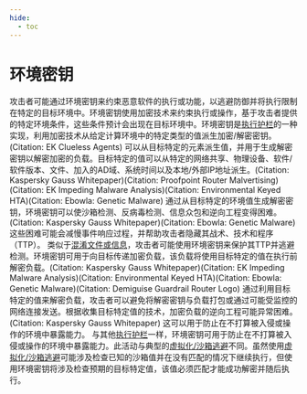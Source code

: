 ```yaml
---
hide:
  - toc
---
```


# 环境密钥

攻击者可能通过环境密钥来约束恶意软件的执行或功能，以逃避防御并将执行限制在特定的目标环境中。环境密钥使用加密技术来约束执行或操作，基于攻击者提供的特定环境条件，这些条件预计会出现在目标环境中。环境密钥是[执行护栏](https://attack.mitre.org/techniques/T1480)的一种实现，利用加密技术从给定计算环境中的特定类型的值派生加密/解密密钥。(Citation: EK Clueless Agents)  可以从目标特定的元素派生值，并用于生成解密密钥以解密加密的负载。目标特定的值可以从特定的网络共享、物理设备、软件/软件版本、文件、加入的AD域、系统时间以及本地/外部IP地址派生。(Citation: Kaspersky Gauss Whitepaper)(Citation: Proofpoint Router Malvertising)(Citation: EK Impeding Malware Analysis)(Citation: Environmental Keyed HTA)(Citation: Ebowla: Genetic Malware) 通过从目标特定的环境值生成解密密钥，环境密钥可以使沙箱检测、反病毒检测、信息众包和逆向工程变得困难。(Citation: Kaspersky Gauss Whitepaper)(Citation: Ebowla: Genetic Malware) 这些困难可能会减慢事件响应过程，并帮助攻击者隐藏其战术、技术和程序（TTP）。  类似于[混淆文件或信息](https://attack.mitre.org/techniques/T1027)，攻击者可能使用环境密钥来保护其TTP并逃避检测。环境密钥可用于向目标传递加密负载，该负载将使用目标特定的值在执行前解密负载。(Citation: Kaspersky Gauss Whitepaper)(Citation: EK Impeding Malware Analysis)(Citation: Environmental Keyed HTA)(Citation: Ebowla: Genetic Malware)(Citation: Demiguise Guardrail Router Logo) 通过利用目标特定的值来解密负载，攻击者可以避免将解密密钥与负载打包或通过可能受监控的网络连接发送。根据收集目标特定值的技术，加密负载的逆向工程可能异常困难。(Citation: Kaspersky Gauss Whitepaper) 这可以用于防止在不打算被入侵或操作的环境中暴露能力。  与其他[执行护栏](https://attack.mitre.org/techniques/T1480)一样，环境密钥可用于防止在不打算被入侵或操作的环境中暴露能力。此活动与典型的[虚拟化/沙箱逃避](https://attack.mitre.org/techniques/T1497)不同。虽然使用[虚拟化/沙箱逃避](https://attack.mitre.org/techniques/T1497)可能涉及检查已知的沙箱值并在没有匹配的情况下继续执行，但使用环境密钥将涉及检查预期的目标特定值，该值必须匹配才能成功解密并随后执行。
